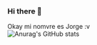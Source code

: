 ### Hi there 👋

<!--
**iamRyuu/iamRyuu** is a ✨ _special_ ✨ repository because its `README.md` (this file) appears on your GitHub profile.

Here are some ideas to get you started:

- 🔭 I’m currently working on ...
- 🌱 I’m currently learning ...
- 👯 I’m looking to collaborate on ...
- 🤔 I’m looking for help with ...
- 💬 Ask me about ...
- 📫 How to reach me: ...
- 😄 Pronouns: ...
- ⚡ Fun fact: ...
-->
Okay mi nomvre es Jorge :v
</br>
![Anurag's GitHub stats](https://github-readme-stats.vercel.app/api?username=iamRyuu&show_icons=true&theme=transparent)
